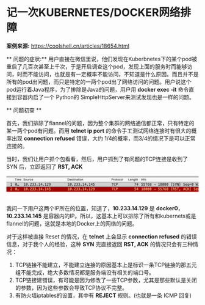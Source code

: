 # 记一次KUBERNETES/DOCKER网络排障

**案例来源:** https://coolshell.cn/articles/18654.html

** 问题的症状:**
用户直接在微信里说，他们发现在Kuberbnetes下的某个pod被重启了几百次甚至上千次，于是开启调查这个pod，发现上面的服务时而能够访问，时而不能访问，也就是有一定概率不能访问，不知道是什么原因。而且并不是所有的pod出问题，而只是特定的一两个pod出了网络访问的问题。用户说这个pod运行着Java程序，为了排除是Java的问题，用户用 **docker exec -it** 命令直接到容器内启了一个 Python的 SimpleHttpServer来测试发现也是一样的问题。

** 问题初查 **

首先，我们排除了flannel的问题，因为整个集群的网络通信都正常，只有特定的某一两个pod有问题。而用 **telnet ip port** 的命令手工测试网络连接时有很大的概率出现 **connection refused** 错误，大约 1/4的概率，而3/4的情况下是可以正常连接的。

当时，我们让用户抓个包看看，然后，用户抓到了有问题的TCP连接是收到了 SYN 后，立即返回了 **RST, ACK**

![](/images/case-2-tcpdump.png)

我问一下用户这两个IP所在的位置，知道了，**10.233.14.129** 是 **docker0**，**10.233.14.145** 是容器内的IP。所以，这基本上可以排除了所有和kubernets或是flannel的问题，这就是本地的Docker上的网络的问题。

对于这样被直接 Reset 的情况，在 **telnet** 上会显示 **connection refused** 的错误信息，对于我个人的经验，这种 **SYN** 完直接返回 **RST, ACK** 的情况只会有三种情况：

1. TCP链接不能建立，不能建立连接的原因基本上是标识一条TCP链接的那五元组不能完成，绝大多数情况都是服务端没有相关的端口号。
2. TCP链接建错误，有可能是因为修改了一些TCP参数，尤其是那些默认是关闭的参数，因为这些参数会导致TCP协议不完整。
3. 有防火墙iptables的设置，其中有 **REJECT** 规则。(也就是一条 ICMP 回复)





